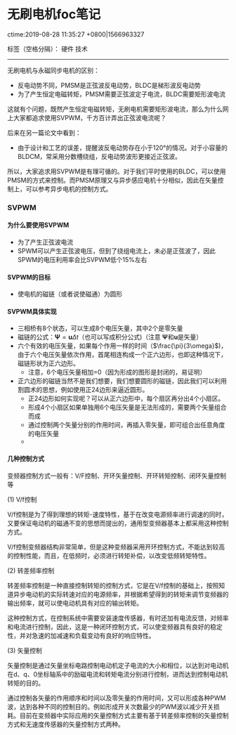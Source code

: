 # 无刷电机foc笔记 
ctime:2019-08-28 11:35:27 +0800|1566963327

标签（空格分隔）： 硬件 技术

---

无刷电机与永磁同步电机的区别：
- 反电动势不同，PMSM是正弦波反电动势，BLDC是梯形波反电动势
- 为了产生恒定电磁转矩，PMSM需要正弦波定子电流，BLDC需要矩形波电流

这就有个问题，既然产生恒定电磁转矩，无刷电机需要矩形波电流，那么为什么网上大家都追求使用SVPWM，千方百计弄出正弦波电流呢？

后来在另一篇论文中看到：

- 由于设计和工艺的误差，提醒波反电动势存在小于120°的情况。对于小容量的BLDCM，常采用分数槽绕组，反电动势波形更接近正弦波。

所以，大家追求用SVPWM是有理可循的。对于我们平时使用的BLDC，可以使用PMSM的方式来控制。而PMSM原理又与异步感应电机十分相似，因此在矢量控制上，可以参考异步电机的控制方式。

### SVPWM
#### 为什么要使用SVPWM
- 为了产生正弦波电流
- SPWM可以产生正弦波电压，但到了绕组电流上，未必是正弦波了，因此SPWM的电压利用率会比SVPWM低个15%左右

#### SVPWM的目标
- 使电机的磁链（或者说使磁通）为圆形

#### SVPWM具体实现
- 三相桥有8个状态，可以生成8个电压矢量，其中2个是零矢量
- 磁链的公式：$\boldsymbol\Psi=\boldsymbol u\Delta t$（也可以写成积分公式)（注意 $\boldsymbol \Psi$和$\boldsymbol u$是矢量）
- 六个有效的电压矢量，如果每个作用一样的时间（$\frac{\pi}{3\omega}$)，由于六个电压矢量依次作用，首尾相连构成一个正六边形，也即这种情况下，磁链形状为正六边形。
  - 注意，6个电压矢量相加=0（因为形成的图形是封闭的，易证明）
- 正六边形的磁链当然不是我们想要，我们想要圆形的磁链，因此我们可以利用割圆术的思想，例如使用正24边形来逼近圆形。
  - 正24边形如何实现呢？可以从正六边形中，每个扇区再分出4个小扇区。
  - 形成4个小扇区如果单独用6个电压矢量是无法形成的，需要两个矢量组合而成
  - 通过控制两个矢量分别的作用时间，再插入零矢量，即可组合出任意角度的电压矢量
  - 
#### 几种控制方式
变频器控制方式一般有：V/F控制、开环矢量控制、开环转矩控制、闭环矢量控制等

(1) V/f控制

V/f控制是为了得到理想的转矩-速度特性，基于在改变电源频率进行调速的同时，又要保证电动机的磁通不变的思想而提出的，通用型变频器基本上都采用这种控制方式。

V/f控制变频器结构非常简单，但是这种变频器采用开环控制方式，不能达到较高的控制性能，而且，在低频时，必须进行转矩补偿，以改变低频转矩特性。

(2) 转差频率控制

转差频率控制是一种直接控制转矩的控制方式，它是在V/f控制的基础上，按照知道异步电动机的实际转速对应的电源频率，并根据希望得到的转矩来调节变频器的输出频率，就可以使电动机具有对应的输出转矩。

这种控制方式，在控制系统中需要安装速度传感器，有时还加有电流反馈，对频率和电流进行控制，因此，这是一种闭环控制方式，可以使变频器具有良好的稳定性，并对急速的加减速和负载变动有良好的响应特性。

(3) 矢量控制

矢量控制是通过矢量坐标电路控制电动机定子电流的大小和相位，以达到对电动机在d、q、0坐标轴系中的励磁电流和转矩电流分别进行控制，进而达到控制电动机转矩的目的。

通过控制各矢量的作用顺序和时间以及零矢量的作用时间，又可以形成各种PWM波，达到各种不同的控制目的。例如形成开关次数最少的PWM波以减少开关损耗。目前在变频器中实际应用的矢量控制方式主要有基于转差频率控制的矢量控制方式和无速度传感器的矢量控制方式两种。
